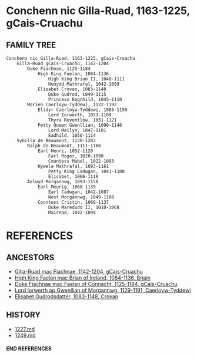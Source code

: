 # Conchenn nic Gilla-Ruad, 1163-1225, gCais-Cruachu

## FAMILY TREE 
```
Conchenn nic Gilla-Ruad, 1163-1225, gCais-Cruachu
	Gilla-Ruad gCais-Cruachu, 1142-1204
		Duke Fiachnae, 1125-1184
			High King Faelan, 1084-1136
				High King Brian II, 1048-1111
				Hunydd Mathrafal, 1042-1099
			Elisabet Crovan, 1083-1148			
				Duke Gudrod, 1049-1115
				Princess Ragnhild, 1045-1110
		Morien Caerloyw-Tyddewi, 1122-1192
			Elidyr Caerloyw-Tyddewi, 1085-1150
				Lord Iorwerth, 1053-1109
				Thyra Reventlow, 1051-1121
			Petty Queen Gwenllian, 1090-1148
				Lord Meilys, 1047-1101
				Eadhild, 1050-1114
	Sybilla de Beaumont, 1130-1203
		Ralph de Beaumont, 1111-1166
			Earl Henri, 1052-1120
				Earl Roger, 1020-1090
				Countess Mabel, 1022-1083
			Hywela Mathrafal, 1093-1161
				Petty King Cadwgan, 1041-1100
				Elisabet, 1066-1119
		Aelwyd Morgannwg, 1093-1158
			Earl Meurig, 1068-1139
				Earl Cadwgan, 1042-1087
				Nest Morgannwg, 1049-1108
			Countess Cristin, 1068-1137
				Duke Maredudd II, 1010-1068
				Mairead, 1042-1094		
```


# REFERENCES

## ANCESTORS
* [Gilla-Ruad mac Fiachnae, 1142-1204, gCais-Cruachu](gilla-ruad_mac_fiachnae_1142.md)
* [High King Faelan mac Brian of Ireland, 1084-1136, Briain](faelan_mac_brian_1084.md)
* [Duke Fiachnae mac Faelan of Connacht, 1125-1184, gCais-Cruachu](fiachnae_mac_faelan_1125.md)
* [Lord Iorwerth ap Gwenllian of Morgannwg, 1129-1191, Caerloyw-Tyddewi](iorwerth_ap_gwenllian_1129.md)
* [Elisabet Gudrodsdatter, 1083-1148, Crovan](elisabet_gudrodsdatter_1083.md)

## HISTORY
* [1227.md](../h/1227.md)
* [1249.md](../h/1249.md)

#### END REFERENCES
